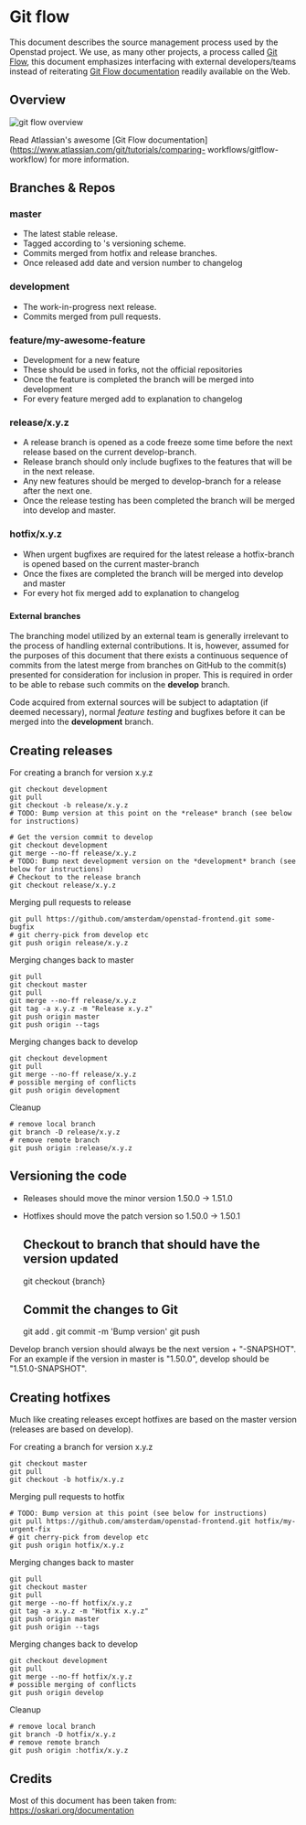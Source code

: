 # Git flow

This document describes the source management process used by the Openstad project. We use, as many other projects, a process called [Git Flow](https://github.com/nvie/gitflow), this document emphasizes interfacing with external developers/teams instead of reiterating [Git Flow documentation](http://bit.ly/OUNRqg) readily available on the Web.

## Overview

![git flow overview](../img/gitflow.svg)

Read Atlassian's awesome \[Git Flow documentation]\(https://www.atlassian.com/git/tutorials/comparing- workflows/gitflow-workflow) for more information.

## Branches & Repos

### master

* The latest stable release.
* Tagged according to 's versioning scheme.
* Commits merged from hotfix and release branches.
* Once released add date and version number to changelog

### development

* The work-in-progress next release.
* Commits merged from pull requests.

### feature/my-awesome-feature

* Development for a new feature
* These should be used in forks, not the official repositories
* Once the feature is completed the branch will be merged into development
* For every feature merged add to explanation to changelog

### release/x.y.z

* A release branch is opened as a code freeze some time before the next release based on the current develop-branch.
* Release branch should only include bugfixes to the features that will be in the next release.
* Any new features should be merged to develop-branch for a release after the next one.
* Once the release testing has been completed the branch will be merged into develop and master.

### hotfix/x.y.z

* When urgent bugfixes are required for the latest release a hotfix-branch is opened based on the current master-branch
* Once the fixes are completed the branch will be merged into develop and master
* For every hot fix merged add to explanation to changelog

###

#### External branches

The branching model utilized by an external team is generally irrelevant to the process of handling external contributions. It is, however, assumed for the purposes of this document that there exists a continuous sequence of commits from the latest merge from branches on GitHub to the commit(s) presented for consideration for inclusion in proper. This is required in order to be able to rebase such commits on the **develop** branch.

Code acquired from external sources will be subject to adaptation (if deemed necessary), normal _feature testing_ and bugfixes before it can be merged into the **development** branch.

## Creating releases

For creating a branch for version x.y.z

```
git checkout development
git pull
git checkout -b release/x.y.z
# TODO: Bump version at this point on the *release* branch (see below for instructions)

# Get the version commit to develop
git checkout development
git merge --no-ff release/x.y.z
# TODO: Bump next development version on the *development* branch (see below for instructions)
# Checkout to the release branch
git checkout release/x.y.z
```

Merging pull requests to release

```
git pull https://github.com/amsterdam/openstad-frontend.git some-bugfix
# git cherry-pick from develop etc
git push origin release/x.y.z
```

Merging changes back to master

```
git pull
git checkout master
git pull
git merge --no-ff release/x.y.z
git tag -a x.y.z -m "Release x.y.z"
git push origin master
git push origin --tags
```

Merging changes back to develop

```
git checkout development
git pull
git merge --no-ff release/x.y.z
# possible merging of conflicts
git push origin development
```

Cleanup

```
# remove local branch
git branch -D release/x.y.z
# remove remote branch
git push origin :release/x.y.z
```

## Versioning the code

* Releases should move the minor version 1.50.0 -> 1.51.0
*   Hotfixes should move the patch version so 1.50.0 -> 1.50.1

    ## Checkout to branch that should have the version updated

    git checkout {branch}

    ## Commit the changes to Git

    git add . git commit -m 'Bump version' git push

Develop branch version should always be the next version + "-SNAPSHOT". For an example if the version in master is "1.50.0", develop should be "1.51.0-SNAPSHOT".

## Creating hotfixes

Much like creating releases except hotfixes are based on the master version (releases are based on develop).

For creating a branch for version x.y.z

```
git checkout master
git pull
git checkout -b hotfix/x.y.z
```

Merging pull requests to hotfix

```
# TODO: Bump version at this point (see below for instructions)
git pull https://github.com/amsterdam/openstad-frontend.git hotfix/my-urgent-fix
# git cherry-pick from develop etc
git push origin hotfix/x.y.z
```

Merging changes back to master

```
git pull
git checkout master
git pull
git merge --no-ff hotfix/x.y.z
git tag -a x.y.z -m "Hotfix x.y.z"
git push origin master
git push origin --tags
```

Merging changes back to develop

```
git checkout development
git pull
git merge --no-ff hotfix/x.y.z
# possible merging of conflicts
git push origin develop
```

Cleanup

```
# remove local branch
git branch -D hotfix/x.y.z
# remove remote branch
git push origin :hotfix/x.y.z
```

## Credits

Most of this document has been taken from: https://oskari.org/documentation

